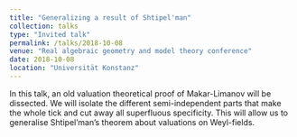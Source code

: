 ```yaml
---
title: "Generalizing a result of Shtipel'man"
collection: talks
type: "Invited talk"
permalink: /talks/2018-10-08
venue: "Real algebraic geometry and model theory conference"
date: 2018-10-08
location: "Universität Konstanz"
---
```


In this talk, an old valuation theoretical proof of Makar-Limanov will be dissected.
We will isolate the different semi-independent parts that make the whole tick and cut away
all superfluous specificity. This will allow us to generalise Shtipel’man’s theorem about
valuations on Weyl-fields.
